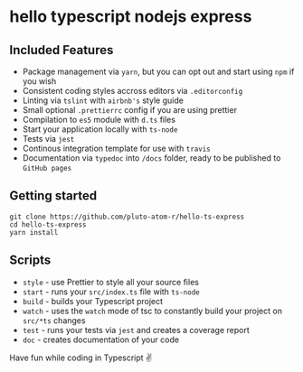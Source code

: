 # hello typescript nodejs express



## Included Features

* Package management via `yarn`, but you can opt out and start using `npm` if you wish
* Consistent coding styles accross editors via `.editorconfig`
* Linting via `tslint` with `airbnb's` style guide
* Small optional `.prettierrc` config if you are using prettier
* Compilation to `es5` module with `d.ts` files
* Start your application locally with `ts-node`
* Tests via `jest`
* Continous integration template for use with `travis`
* Documentation via `typedoc` into `/docs` folder, ready to be published to `GitHub pages`

## Getting started 

```
git clone https://github.com/pluto-atom-r/hello-ts-express
cd hello-ts-express
yarn install
```

## Scripts

* `style` - use Prettier to style all your source files
* `start` - runs your `src/index.ts` file with `ts-node`
* `build` - builds your Typescript project
* `watch` - uses the `watch` mode of tsc to constantly build your project on `src/*ts` changes
* `test` - runs your tests via `jest` and creates a coverage report 
* `doc` - creates documentation of your code

Have fun while coding in Typescript ✌️
